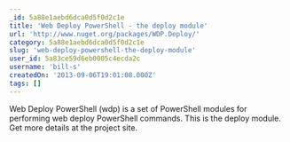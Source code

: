 ```yaml
---
_id: 5a88e1aebd6dca0d5f0d2c1e
title: 'Web Deploy PowerShell - the deploy module'
url: 'http://www.nuget.org/packages/WDP.Deploy/'
category: 5a88e1aebd6dca0d5f0d2c1e
slug: 'web-deploy-powershell-the-deploy-module'
user_id: 5a83ce59d6eb0005c4ecda2c
username: 'bill-s'
createdOn: '2013-09-06T19:01:08.000Z'
tags: []
---
```


Web Deploy PowerShell (wdp) is a set of PowerShell modules for performing web deploy PowerShell commands. This is the deploy module. Get more details at the project site.
